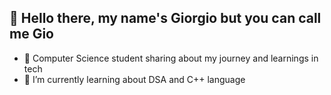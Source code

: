 ## 👋 Hello there, my name's Giorgio but you can call me Gio

<!--
**Giordi9902/Giordi9902** is a ✨ _special_ ✨ repository because its `README.md` (this file) appears on your GitHub profile.
-->
- 🔭 Computer Science student sharing about my journey and learnings in tech
- 🌱 I’m currently learning about DSA and C++ language


